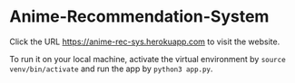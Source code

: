 # Anime-Recommendation-System

Click the URL https://anime-rec-sys.herokuapp.com to visit the website.

To run it on your local machine, activate the virtual environment by `source venv/bin/activate` and run the app by `python3 app.py`.